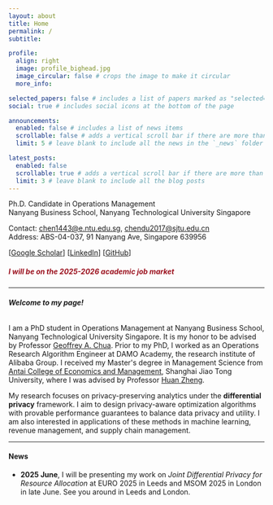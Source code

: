 ```yaml
---
layout: about
title: Home
permalink: /
subtitle:

profile:
  align: right
  image: profile_bighead.jpg
  image_circular: false # crops the image to make it circular
  more_info: 

selected_papers: false # includes a list of papers marked as "selected={true}"
social: true # includes social icons at the bottom of the page

announcements:
  enabled: false # includes a list of news items
  scrollable: false # adds a vertical scroll bar if there are more than 3 news items
  limit: 5 # leave blank to include all the news in the `_news` folder

latest_posts:
  enabled: false
  scrollable: true # adds a vertical scroll bar if there are more than 3 new posts items
  limit: 3 # leave blank to include all the blog posts
---
```

Ph.D. Candidate in Operations Management    
Nanyang Business School, Nanyang Technological University Singapore

Contact: <chen1443@e.ntu.edu.sg>, <chendu2017@sjtu.edu.cn>    
Address: ABS-04-037, 91 Nanyang Ave, Singapore 639956


[[Google Scholar](https://scholar.google.com/citations?user=QBpHArYAAAAJ&hl=en)] [[LinkedIn](https://www.linkedin.com/in/du-chen-1157bb1b0/)] [[GitHub](https://github.com/chendu2017)] 


##### **<span style="color:#9B111E"> I will be on the 2025-2026 academic job market </span>**

----------

###### **Welcome to my page!**      
I am a PhD student in Operations Management at Nanyang Business School, Nanyang Technological University Singapore. 
It is my honor to be advised by Professor [Geoffrey A. Chua](https://dr.ntu.edu.sg/cris/rp/rp00581). 
Prior to my PhD, I worked as an Operations Research Algorithm Engineer at DAMO Academy, the research institute of Alibaba Group.
I received my Master's degree in Management Science from [Antai College of Economics and Management](http://www.acem.sjtu.edu.cn/en/),
Shanghai Jiao Tong University, where I was advised by Professor
[Huan Zheng](http://www.acem.sjtu.edu.cn/en/faculty/zhenghuan.html).


My research focuses on privacy-preserving analytics under the **differential privacy** framework.
I aim to design privacy-aware optimization algorithms with provable performance guarantees to balance data privacy and utility.
I am also interested in applications of these methods in machine learning, revenue management, and supply chain management.


---------

#### **News**  
- **2025 June**, I will be presenting my work on _Joint Differential Privacy for Resource Allocation_ at EURO 2025 in Leeds and MSOM 2025 in London in late June. See you around in Leeds and London. 


